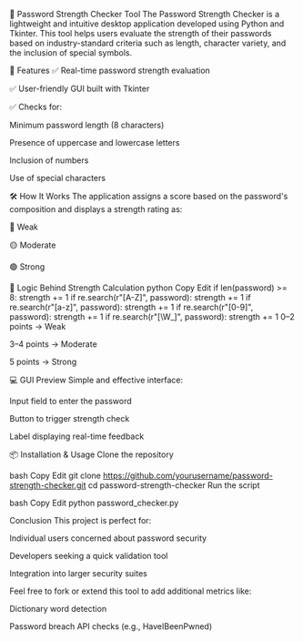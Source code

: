 🔐 Password Strength Checker Tool
The Password Strength Checker is a lightweight and intuitive desktop application developed using Python and Tkinter. This tool helps users evaluate the strength of their passwords based on industry-standard criteria such as length, character variety, and the inclusion of special symbols.

🚀 Features
✅ Real-time password strength evaluation

✅ User-friendly GUI built with Tkinter

✅ Checks for:

Minimum password length (8 characters)

Presence of uppercase and lowercase letters

Inclusion of numbers

Use of special characters

🛠️ How It Works
The application assigns a score based on the password's composition and displays a strength rating as:

🔴 Weak

🟡 Moderate

🟢 Strong

🧠 Logic Behind Strength Calculation
python
Copy
Edit
if len(password) >= 8: strength += 1
if re.search(r"[A-Z]", password): strength += 1
if re.search(r"[a-z]", password): strength += 1
if re.search(r"[0-9]", password): strength += 1
if re.search(r"[\W_]", password): strength += 1
0–2 points → Weak

3–4 points → Moderate

5 points → Strong

💻 GUI Preview
Simple and effective interface:

Input field to enter the password

Button to trigger strength check

Label displaying real-time feedback

📦 Installation & Usage
Clone the repository

bash
Copy
Edit
git clone https://github.com/yourusername/password-strength-checker.git
cd password-strength-checker
Run the script

bash
Copy
Edit
python password_checker.py

Conclusion
This project is perfect for:

Individual users concerned about password security

Developers seeking a quick validation tool

Integration into larger security suites

Feel free to fork or extend this tool to add additional metrics like:

Dictionary word detection

Password breach API checks (e.g., HaveIBeenPwned)


